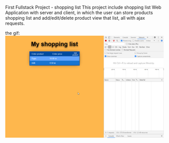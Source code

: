 First Fullstack Project - shopping list
This project include shopping list Web Application with server and client, in which the user can store products shopping list and add/edit/delete product view that list, all with ajax requests.

the gif: 
![alt text](./readme-files/ZEyEE5PgaM.gif)
